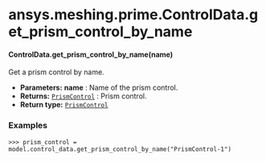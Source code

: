 <a id="ansys-meshing-prime-controldata-get-prism-control-by-name"></a>

# ansys.meshing.prime.ControlData.get_prism_control_by_name

<a id="ansys.meshing.prime.ControlData.get_prism_control_by_name"></a>

#### ControlData.get_prism_control_by_name(name)

Get a prism control by name.

* **Parameters:**
  **name**
  : Name of the prism control.
* **Returns:**
  [`PrismControl`](ansys.meshing.prime.PrismControl.md#ansys.meshing.prime.PrismControl)
  : Prism control.
* **Return type:**
  [`PrismControl`](ansys.meshing.prime.PrismControl.md#ansys.meshing.prime.PrismControl)

### Examples

```pycon
>>> prism_control = model.control_data.get_prism_control_by_name("PrismControl-1")
```

<!-- !! processed by numpydoc !! -->
